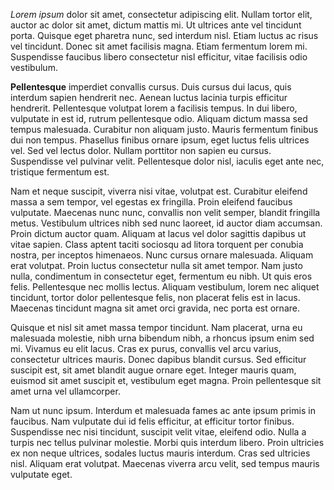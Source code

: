 *Lorem ipsum* dolor sit amet, consectetur adipiscing elit. Nullam tortor elit, auctor ac dolor sit amet, dictum mattis mi. Ut ultrices ante vel tincidunt porta. Quisque eget pharetra nunc, sed interdum nisl. Etiam luctus ac risus vel tincidunt. Donec sit amet facilisis magna. Etiam fermentum lorem mi. Suspendisse faucibus libero consectetur nisl efficitur, vitae facilisis odio vestibulum.

**Pellentesque** imperdiet convallis cursus. Duis cursus dui lacus, quis interdum sapien hendrerit nec. Aenean luctus lacinia turpis efficitur hendrerit. Pellentesque volutpat lorem a facilisis tempus. In dui libero, vulputate in est id, rutrum pellentesque odio. Aliquam dictum massa sed tempus malesuada. Curabitur non aliquam justo. Mauris fermentum finibus dui non tempus. Phasellus finibus ornare ipsum, eget luctus felis ultrices vel. Sed vel lectus dolor. Nullam porttitor non sapien eu cursus. Suspendisse vel pulvinar velit. Pellentesque dolor nisl, iaculis eget ante nec, tristique fermentum est.

Nam et neque suscipit, viverra nisi vitae, volutpat est. Curabitur eleifend massa a sem tempor, vel egestas ex fringilla. Proin eleifend faucibus vulputate. Maecenas nunc nunc, convallis non velit semper, blandit fringilla metus. Vestibulum ultrices nibh sed nunc laoreet, id auctor diam accumsan. Proin dictum auctor quam. Aliquam at lacus vel dolor sagittis dapibus ut vitae sapien. Class aptent taciti sociosqu ad litora torquent per conubia nostra, per inceptos himenaeos. Nunc cursus ornare malesuada. Aliquam erat volutpat. Proin luctus consectetur nulla sit amet tempor. Nam justo nulla, condimentum in consectetur eget, fermentum eu nibh. Ut quis eros felis. Pellentesque nec mollis lectus. Aliquam vestibulum, lorem nec aliquet tincidunt, tortor dolor pellentesque felis, non placerat felis est in lacus. Maecenas tincidunt magna sit amet orci gravida, nec porta est ornare.

Quisque et nisl sit amet massa tempor tincidunt. Nam placerat, urna eu malesuada molestie, nibh urna bibendum nibh, a rhoncus ipsum enim sed mi. Vivamus eu elit lacus. Cras ex purus, convallis vel arcu varius, consectetur ultrices mauris. Donec dapibus blandit cursus. Sed efficitur suscipit est, sit amet blandit augue ornare eget. Integer mauris quam, euismod sit amet suscipit et, vestibulum eget magna. Proin pellentesque sit amet urna vel ullamcorper.

Nam ut nunc ipsum. Interdum et malesuada fames ac ante ipsum primis in faucibus. Nam vulputate dui id felis efficitur, at efficitur tortor finibus. Suspendisse nec nisi tincidunt, suscipit velit vitae, eleifend odio. Nulla a turpis nec tellus pulvinar molestie. Morbi quis interdum libero. Proin ultricies ex non neque ultrices, sodales luctus mauris interdum. Cras sed ultricies nisl. Aliquam erat volutpat. Maecenas viverra arcu velit, sed tempus mauris vulputate eget.